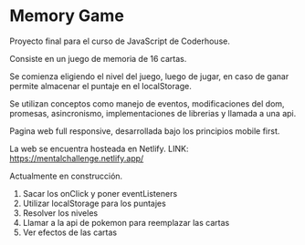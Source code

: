 # Memory Game

Proyecto final para el curso de JavaScript de Coderhouse.

Consiste en un juego de memoria de 16 cartas.

Se comienza eligiendo el nivel del juego, luego de jugar, en caso de ganar permite almacenar el puntaje en el localStorage.

Se utilizan conceptos como manejo de eventos, modificaciones del dom, promesas, asincronismo, implementaciones de librerias y llamada a una api. 

Pagina web full responsive, desarrollada bajo los principios mobile first. 

La web se encuentra hosteada en Netlify. LINK: https://mentalchallenge.netlify.app/

Actualmente en construcción. 


1) Sacar los onClick y poner eventListeners
2) Utilizar localStorage para los puntajes
3) Resolver los niveles
4) Llamar a la api de pokemon para reemplazar las cartas
5) Ver efectos de las cartas